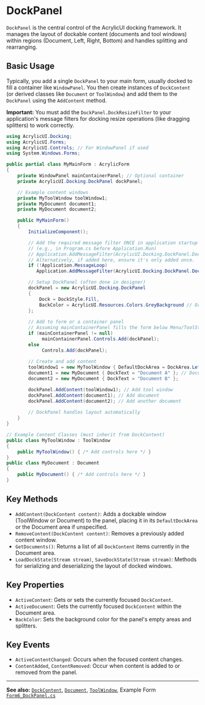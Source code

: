 # DockPanel

`DockPanel` is the central control of the AcrylicUI docking framework. It manages the layout of dockable content (documents and tool windows) within regions (Document, Left, Right, Bottom) and handles splitting and rearranging.

## Basic Usage

Typically, you add a single `DockPanel` to your main form, usually docked to fill a container like `WindowPanel`. You then create instances of `DockContent` (or derived classes like `Document` or `ToolWindow`) and add them to the `DockPanel` using the `AddContent` method.

**Important:** You must add the `DockPanel.DockResizeFilter` to your application's message filters for docking resize operations (like dragging splitters) to work correctly.

```csharp
using AcrylicUI.Docking;
using AcrylicUI.Forms;
using AcrylicUI.Controls; // For WindowPanel if used
using System.Windows.Forms;

public partial class MyMainForm : AcrylicForm
{
    private WindowPanel mainContainerPanel; // Optional container
    private AcrylicUI.Docking.DockPanel dockPanel;

    // Example content windows
    private MyToolWindow toolWindow1;
    private MyDocument document1;
    private MyDocument document2;

    public MyMainForm()
    {
        InitializeComponent();

        // Add the required message filter ONCE in application startup
        // (e.g., in Program.cs before Application.Run)
        // Application.AddMessageFilter(AcrylicUI.Docking.DockPanel.DockResizeFilter);
        // Alternatively, if added here, ensure it's only added once.
        if (!Application.MessageLoop)
           Application.AddMessageFilter(AcrylicUI.Docking.DockPanel.DockResizeFilter);

        // Setup DockPanel (often done in designer)
        dockPanel = new AcrylicUI.Docking.DockPanel
        {
            Dock = DockStyle.Fill, 
            BackColor = AcrylicUI.Resources.Colors.GreyBackground // Or other theme color
        };
        
        // Add to form or a container panel
        // Assuming mainContainerPanel fills the form below Menu/ToolStrips
        if (mainContainerPanel != null)
             mainContainerPanel.Controls.Add(dockPanel); 
        else 
             Controls.Add(dockPanel);
        
        // Create and add content
        toolWindow1 = new MyToolWindow { DefaultDockArea = DockArea.Left }; // Specify default area
        document1 = new MyDocument { DockText = "Document A" }; // Documents default to Document area
        document2 = new MyDocument { DockText = "Document B" };

        dockPanel.AddContent(toolWindow1); // Add tool window
        dockPanel.AddContent(document1); // Add document
        dockPanel.AddContent(document2); // Add another document
        
        // DockPanel handles layout automatically
    }
}

// Example Content Classes (must inherit from DockContent)
public class MyToolWindow : ToolWindow 
{ 
    public MyToolWindow() { /* Add controls here */ } 
}
public class MyDocument : Document 
{ 
    public MyDocument() { /* Add controls here */ } 
}
```

## Key Methods

*   `AddContent(DockContent content)`: Adds a dockable window (ToolWindow or Document) to the panel, placing it in its `DefaultDockArea` or the Document area if unspecified.
*   `RemoveContent(DockContent content)`: Removes a previously added content window.
*   `GetDocuments()`: Returns a list of all `DockContent` items currently in the Document area.
*   `LoadDockState(Stream stream)`, `SaveDockState(Stream stream)`: Methods for serializing and deserializing the layout of docked windows.

## Key Properties

*   `ActiveContent`: Gets or sets the currently focused `DockContent`.
*   `ActiveDocument`: Gets the currently focused `DockContent` within the Document area.
*   `BackColor`: Sets the background color for the panel's empty areas and splitters.

## Key Events

*   `ActiveContentChanged`: Occurs when the focused content changes.
*   `ContentAdded`, `ContentRemoved`: Occur when content is added to or removed from the panel.

---

**See also:** [`DockContent`](DockContent.md), [`Document`](Document.md), [`ToolWindow`](ToolWindow.md), Example Form [`Form6_DockPanel.cs`](../../Examples/Form6_DockPanel.cs) 